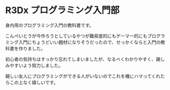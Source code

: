 # R3Dx プログラミング入門部

身内用のプログラミング入門の教科書です。

こんぺいとうが今作ろうとしているやつが難易度的にもゲーマー的にもプログラミング入門にちょうどいい題材になりそうだったので、せっかくならと入門の教科書を作りました。

初心者の気持ちはすっかり忘れてしまいましたが、なるべくわかりやすく、親しみやすいよう努力しました。

親しい友人にプログラミングができる人がいないのでこれを機にハマってくれたらこの上なく嬉しいです。
